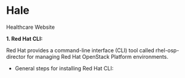 # Hale
Healthcare Website 

**1. Red Hat CLI:**

Red Hat provides a command-line interface (CLI) tool called rhel-osp-director for managing Red Hat OpenStack Platform environments. 

- General steps for installing Red Hat CLI: 
